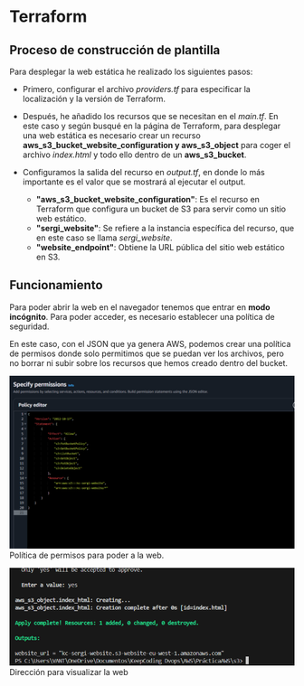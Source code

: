 <h1>Terraform</h1>

<h2>Proceso de construcción de plantilla</h2>

Para desplegar la web estática he realizado los siguientes pasos:

- Primero, configurar el archivo *providers.tf* para especificar la localización y la versión de Terraform.
- Después, he añadido los recursos que se necesitan en el *main.tf*. En este caso y según busqué en la página de Terraform, para desplegar una web estática es necesario crear un recurso **aws_s3_bucket_website_configuration y aws_s3_object** para coger el archivo *index.html* y todo ello dentro de un **aws_s3_bucket**.
- Configuramos la salida del recurso en *output.tf*, en donde lo más importante es el valor que se mostrará al ejecutar el output.  

  - **"aws_s3_bucket_website_configuration"**: Es el recurso en Terraform que configura un bucket de S3 para servir como un sitio web estático.  
  - **"sergi_website"**: Se refiere a la instancia específica del recurso, que en este caso se llama *sergi_website*.  
  - **"website_endpoint"**: Obtiene la URL pública del sitio web estático en S3.

<h2>Funcionamiento</h2>

Para poder abrir la web en el navegador tenemos que entrar en **modo incógnito**. Para poder acceder, es necesario establecer una política de seguridad.  

En este caso, con el JSON que ya genera AWS, podemos crear una política de permisos donde solo permitimos que se puedan ver los archivos, pero no borrar ni subir sobre los recursos que hemos creado dentro del bucket.

![Policy](https://github.com/SergiMPorto/practica_aws/blob/master/image/Captura%20de%20pantalla%202025-02-19%20175910.png)
Política de permisos para poder a la web.


![Resultado](https://github.com/SergiMPorto/practica_aws/blob/master/image/applyresultado.png)
Dirección para visualizar la web
